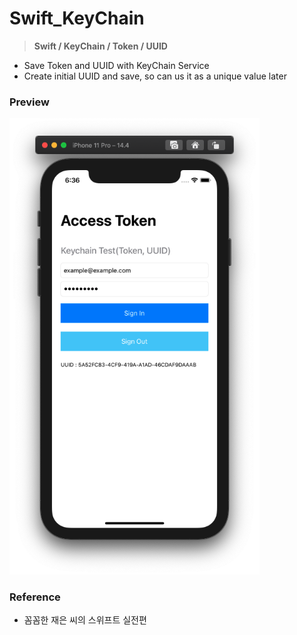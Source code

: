 # Swift_KeyChain



> **Swift / KeyChain / Token / UUID**



- Save Token and UUID with KeyChain Service
- Create initial UUID and save, so can us it as a unique value later



### Preview

<img src="README_src/screenShot.png" width="400">



### Reference

- 꼼꼼한 재은 씨의 스위프트 실전편
